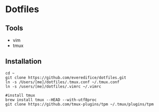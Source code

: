# Dotfiles

## Tools

- vim
- tmux

## Installation

```shell
cd ~
git clone https://github.com/everedifice/dotfiles.git
ln -s /Users/[me]/dotfiles/.tmux.conf ~/.tmux.conf
ln -s /users/[me]/dotfiles/.vimrc ~/.vimrc

#install tmux
brew install tmux --HEAD --with-utf8proc
git clone https://github.com/tmux-plugins/tpm ~/.tmux/plugins/tpm
```
